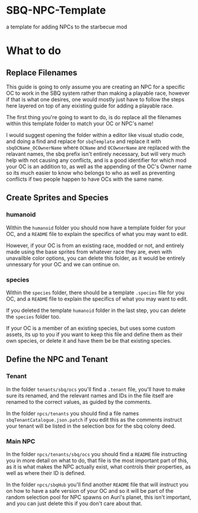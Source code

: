 # SBQ-NPC-Template
a template for adding NPCs to the starbecue mod

# What to do

## Replace Filenames

This guide is going to only assume you are creating an NPC for a specific OC to work in the SBQ system rather than making a playable race, however if that is what one desires, one would mostly just have to follow the steps here layered on top of any eixisting guide for adding a playable race.

The first thing you're going to want to do, is do replace all the filenames within this template folder to match your OC or NPC's name!

I would suggest opening the folder within a editor like visual studio code, and doing a find and replace for `sbqTemplate` and replace it with `sbqOCName_OCOwnerName` where `OCName` and `OCOwnerName` are replaced with the relavant names, the sbq prefix isn't entirely necessary, but will very much help with not causing any conflicts, and is a good identifier for which mod your OC is an addition to, as well as the appending of the OC's Owner name so its much easier to know who belongs to who as well as preventing conflicts if two people happen to have OCs with the same name.

## Create Sprites and Species

### humanoid

Within the `humanoid` folder you should now have a template folder for your OC, and a `README` file to explain the specifics of what you may want to edit.

However, if your OC is from an existing race, modded or not, and entirely made using the base sprites from whatever race they are, even with unavailble color options, you can delete this folder, as it would be entirely unnessary for your OC and we can ontinue on.

### species

Within the `species` folder, there should be a template `.species` file for you OC, and a `README` file to explain the specifics of what you may want to edit.

If you deleted the template `humanoid` folder in the last step, you can delete the `species` folder too.

If your OC is a member of an existing species, but uses some custom assets, its up to you if you want to keep this file and define them as their own species, or delete it and have them be be that existing species.

## Define the NPC and Tenant

### Tenant

In the folder `tenants/sbq/ocs` you'll find a `.tenant` file, you'll have to make sure its renamed, and the relevant names and IDs in the file itself are renamed to the correct values, as guided by the comments.

In the folder `npcs/tenants` you should find a file names `sbqTenantCatalogue.json.patch` if you edit this as the comments instruct your tenant will be listed in the selection box for the sbq colony deed.

### Main NPC

In the folder `npcs/tenants/sbq/ocs` you should find a `README` file instructing you in more detail on what to do, that file is the most important part of this, as it is what makes the NPC actually exist, what controls their properties, as well as where their ID is defined.

In the folder `npcs/sbqHub` you'll find another `README` file that will instruct you on how to have a safe version of your OC and so it will be part of the random selection pool for NPC spawns on Auri's planet, this isn't important, and you can just delete this if you don't care about that.
